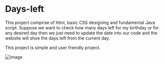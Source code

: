 # Days-left
This project comprise of html, basic CSS designing and fundamental Java script.
Suppose we want to check how many days left for my birthday or for any desired day then we just need to update 
the date into our code and the website will shoe the days left from the current day.

This project is simple and user friendly project.

 ![image](https://user-images.githubusercontent.com/117315849/208839989-456b3469-0700-4291-823e-d8bd36b4b9c3.png)
